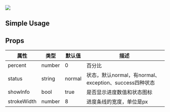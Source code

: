 ![](https://img.alicdn.com/tps/TB1PK1UQXXXXXcxXVXXXXXXXXXX-607-117.png)

## Simple Usage

## Props

属性 | 类型 | 默认值| 描述
---- | ---- | ----- | ----
| percent | number | 0 | 百分比|
| status| string | normal | 状态，默认normal，有normal、exception、success四种状态|
| showInfo | bool | true | 是否显示进度数值和状态图标|
| strokeWidth | number | 8 | 进度条线的宽度，单位是px |

